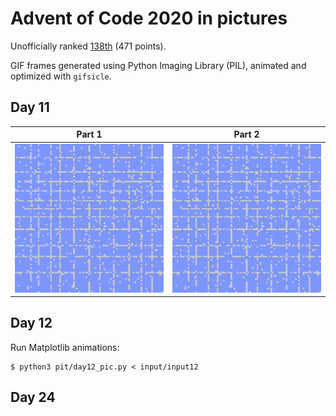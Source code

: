 # Advent of Code 2020 in pictures

Unofficially ranked [138th](../scripts/full_leaderboard_2020) (471 points).

GIF frames generated using Python Imaging Library (PIL), animated and optimized with `gifsicle`.

## Day 11
| Part 1 | Part 2 |
| ---    | ---    |
| ![Day 11.1](pictures/anim11_1.gif) | ![Day 11.2](pictures/anim11_2.gif) |

## Day 12

Run Matplotlib animations:
```
$ python3 pit/day12_pic.py < input/input12
```

## Day 24
